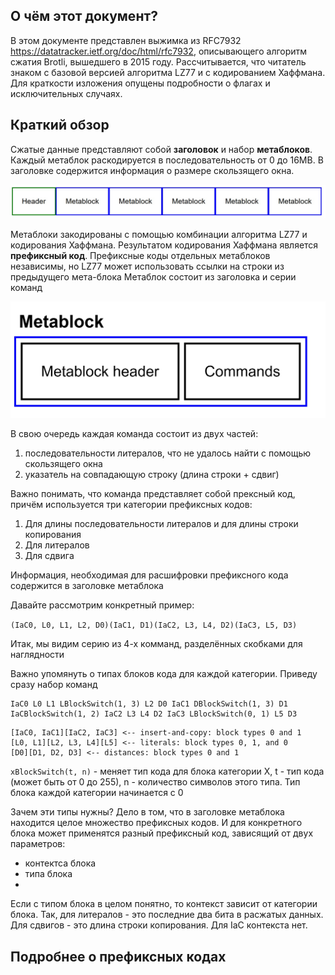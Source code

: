 ## О чём этот документ?

В этом документе представлен выжимка из RFC7932 https://datatracker.ietf.org/doc/html/rfc7932, описывающего алгоритм сжатия Brotli, вышедшего в 2015 году. Рассчитывается, что читатель знаком с базовой версией алгоритма LZ77 и с кодированием Хаффмана. Для краткости изложения опущены подробности о флагах и исключительных случаях.

## Краткий обзор  

Сжатые данные представляют собой <b>заголовок</b> и набор <b>метаблоков</b>. Каждый метаблок раскодируется в последовательность от 0 до 16MB. В заголовке содержится информация о размере скользящего окна. 

![alt text](./pic1.jpg)

Метаблоки закодированы с помощью комбинации алгоритма LZ77 и кодирования Хаффмана. Результатом кодирования Хаффмана является <b>префиксный код</b>. Префиксные коды отдельных метаблоков независимы, но LZ77 может использовать ссылки на строки из предыдущего мета-блока
Метаблок состоит из заголовка и серии команд

![alt text](./pic2.jpg)

В свою очередь каждая команда состоит из двух частей: 

1) последовательности литералов, что не удалось найти с помощью скользящего окна 
2) указатель на совпадающую строку (длина строки + сдвиг)
   
Важно понимать, что команда представляет собой прексный код, причём используется три категории префиксных кодов:

1) Для длины последовательности литералов и для длины строки копирования
2) Для литералов
3) Для сдвига

Информация, необходимая для расшифровки префиксного кода содержится в заголовке метаблока 

Давайте рассмотрим конкретный пример: 

`(IaC0, L0, L1, L2, D0)(IaC1, D1)(IaC2, L3, L4, D2)(IaC3, L5, D3)`

Итак, мы видим серию из 4-х комманд, разделённых скобками для наглядности

Важно упомянуть о типах блоков кода для каждой категории. Приведу сразу набор команд 
```
IaC0 L0 L1 LBlockSwitch(1, 3) L2 D0 IaC1 DBlockSwitch(1, 3) D1
IaCBlockSwitch(1, 2) IaC2 L3 L4 D2 IaC3 LBlockSwitch(0, 1) L5 D3
```
```
[IaC0, IaC1][IaC2, IaC3] <-- insert-and-copy: block types 0 and 1
[L0, L1][L2, L3, L4][L5] <-- literals: block types 0, 1, and 0
[D0][D1, D2, D3] <-- distances: block types 0 and 1
```
`xBlockSwitch(t, n)`  - меняет тип кода для блока категории X, t - тип кода (может быть от 0 до 255), n - количество
символов этого типа. Тип блока каждой категории начинается с 0

Зачем эти типы нужны? Дело в том, что в заголовке метаблока находится целое множество префиксных кодов. И для конкретного блока может применятся разный префиксный код, зависящий от двух параметров: 
- контектса блока
- типа блока
- 
Если с типом блока в целом понятно, то контекст зависит от категории блока. Так, для литералов - это последние два бита в расжатых данных. Для сдвигов - это длина строки копирования. Для IaC контекста нет.

## Подробнее о префиксных кодах 